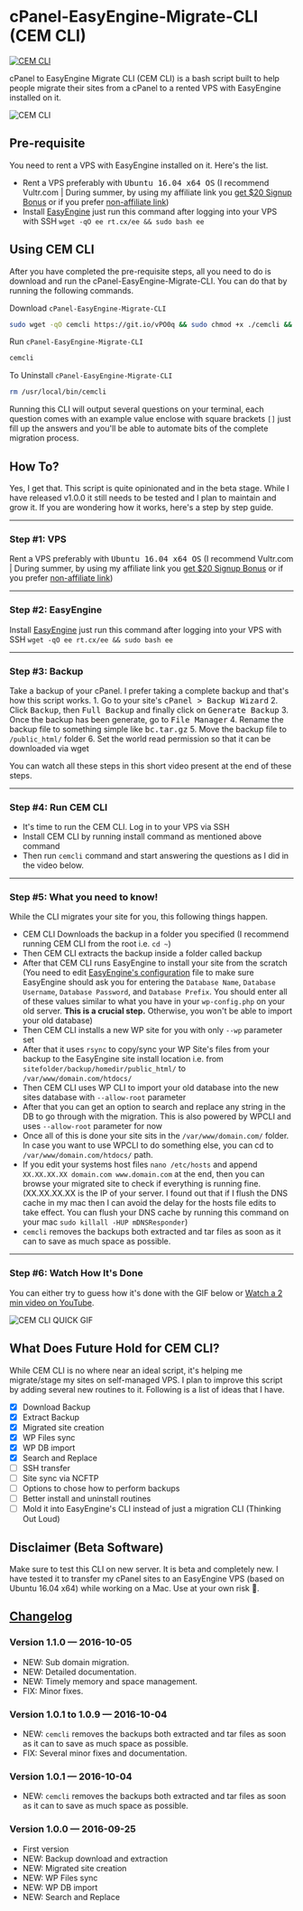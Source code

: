 # cPanel-EasyEngine-Migrate-CLI (CEM CLI)

[![CEM CLI](https://img.shields.io/badge/Built%20For%20WordPress-%E2%93%A6-lightgrey.svg?style=flat-square)](https://labs.ahmadawais.com/cem-cli/)

cPanel to EasyEngine Migrate CLI (CEM CLI) is a bash script built to help people migrate their sites from a cPanel to a rented VPS with EasyEngine installed on it.

![CEM CLI](https://i.imgur.com/y5BKyPF.png) 

## Pre-requisite
You need to rent a VPS with EasyEngine installed on it. Here's the list.

- Rent a VPS preferably with <kbd>Ubuntu 16.04 x64 OS</kbd> (I recommend Vultr.com | During summer, by using my affiliate link you [get $20 Signup Bonus](http://www.vultr.com/?ref=6942485-3B) or if you prefer [non-affiliate link](http://www.vultr.com/))
- Install [EasyEngine](https://easyengine.io/) just run this command after logging into your VPS with SSH `wget -qO ee rt.cx/ee && sudo bash ee`

## Using CEM CLI
After you have completed the pre-requisite steps, all you need to do is download and run the cPanel-EasyEngine-Migrate-CLI. You can do that by running the following commands.

Download `cPanel-EasyEngine-Migrate-CLI`

```bash
sudo wget -qO cemcli https://git.io/vPO0q && sudo chmod +x ./cemcli && sudo install ./cemcli /usr/local/bin/cemcli
```

Run `cPanel-EasyEngine-Migrate-CLI`

```bash
cemcli
```

To Uninstall `cPanel-EasyEngine-Migrate-CLI`

```bash
rm /usr/local/bin/cemcli
```

Running this CLI will output several questions on your terminal, each question comes with an example value enclose with square brackets `[]` just fill up the answers and you'll be able to automate bits of the complete migration process.

## How To?
Yes, I get that. This script is quite opinionated and in the beta stage. While I have released v1.0.0 it still needs to be tested and I plan to maintain and grow it. If you are wondering how it works, here's a step by step guide.

---

### Step #1: VPS

Rent a VPS preferably with <kbd>Ubuntu 16.04 x64 OS</kbd> (I recommend Vultr.com | During summer, by using my affiliate link you [get $20 Signup Bonus](http://www.vultr.com/?ref=6942485-3B) or if you prefer [non-affiliate link](http://www.vultr.com/))

---

### Step #2: EasyEngine 

Install [EasyEngine](https://easyengine.io/) just run this command after logging into your VPS with SSH `wget -qO ee rt.cx/ee && sudo bash ee`

---

### Step #3: Backup

Take a backup of your cPanel. I prefer taking a complete backup and that's how this script works. 1. Go to your site's  <kbd>cPanel > Backup Wizard</kbd> 
2. Click <kbd>Backup</kbd>, then <kbd>Full Backup</kbd> and finally click on <kbd>Generate Backup</kbd>
3. Once the backup has been generate, go to <kbd>File Manager</kbd>
4. Rename the backup file to something simple like <kbd>bc.tar.gz</kbd>
5. Move the backup file to `/public_html/` folder
6. Set the world read permission so that it can be downloaded via wget

You can watch all these steps in this short video present at the end of these steps.

---

### Step #4: Run CEM CLI

- It's time to run the CEM CLI. Log in to your VPS via SSH
- Install CEM CLI by running install command as mentioned above command
- Then run `cemcli` command and start answering the questions as I did in the video below.

---

### Step #5: What you need to know!

While the CLI migrates your site for you, this following things happen. 
- CEM CLI Downloads the backup in a folder you specified (I recommend running CEM CLI from the root i.e. `cd ~`)
- Then CEM CLI extracts the backup inside a folder called backup
- After that CEM CLI runs EasyEngine to install your site from the scratch (You need to edit [EasyEngine's configuration](https://easyengine.io/docs/config/) file to make sure EasyEngine should ask you for entering the `Database Name`, `Database Username`, `Database Password`, and `Database Prefix`. You should enter all of these values similar to what you have in your `wp-config.php` on your old server. **This is a crucial step.** Otherwise, you won't be able to import your old database)
- Then CEM CLI installs a new WP site for you with only `--wp` parameter set 
- After that it uses `rsync` to copy/sync your WP Site's files from your backup to the EasyEngine site install location i.e. from `sitefolder/backup/homedir/public_html/` to `/var/www/domain.com/htdocs/`
- Then CEM CLI uses WP CLI to import your old database into the new sites database with `--allow-root` parameter
- After that you can get an option to search and replace any string in the DB to go through with the migration. This is also powered by WPCLI and uses `--allow-root` parameter for now
- Once all of this is done your site sits in the `/var/www/domain.com/` folder. In case you want to use WPCLI to do something else, you can cd to `/var/www/domain.com/htdocs/` path.
- If you edit your systems host files `nano /etc/hosts` and append `XX.XX.XX.XX domain.com www.domain.com` at the end, then you can browse your migrated site to check if everything is running fine. (XX.XX.XX.XX is the IP of your server. I found out that if I flush the DNS cache in my mac then I can avoid the delay for the hosts file edits to take effect. You can flush your DNS cache by running this command on your mac `sudo killall -HUP mDNSResponder`)
- `cemcli` removes the backups both extracted and tar files as soon as it can to save as much space as possible.

---

### Step #6: Watch How It's Done

You can either try to guess how it's done with the GIF below or [Watch a 2 min video on YouTube](https://youtu.be/iTnazXPVplE).

![CEM CLI QUICK GIF](https://i.imgur.com/JnRdWHs.gif)

## What Does Future Hold for CEM CLI?

While CEM CLI is no where near an ideal script, it's helping me migrate/stage my sites on self-managed VPS. I plan to improve this script by adding several new routines to it. Following is a list of ideas that I have. 

- [x] Download Backup
- [x] Extract Backup
- [x] Migrated site creation
- [x] WP Files sync
- [x] WP DB import
- [x] Search and Replace
- [ ] SSH transfer
- [ ] Site sync via NCFTP
- [ ] Options to chose how to perform backups
- [ ] Better install and uninstall routines
- [ ] Mold it into EasyEngine's CLI instead of just a migration CLI (Thinking Out Loud)

## Disclaimer (Beta Software)
Make sure to test this CLI on new server. It is beta and completely new. I have tested it to transfer my cPanel sites to an EasyEngine VPS (based on Ubuntu 16.04  x64) while working on a Mac. Use at your own risk 🤔.

## [Changelog](https://github.com/ahmadawais/cPanel-EasyEngine-Migrate-CLI/blob/master/CHANGELOG.md)

### Version 1.1.0 — 2016-10-05
- NEW: Sub domain migration.
- NEW: Detailed documentation.
- NEW: Timely memory and space management.
- FIX: Minor fixes.

### Version 1.0.1 to 1.0.9 — 2016-10-04
- NEW: `cemcli` removes the backups both extracted and tar files as soon as it can to save as much space as possible.
- FIX: Several minor fixes and documentation.

### Version 1.0.1 — 2016-10-04
- NEW: `cemcli` removes the backups both extracted and tar files as soon as it can to save as much space as possible.

### Version 1.0.0 — 2016-09-25
- First version
- NEW: Backup download and extraction
- NEW: Migrated site creation
- NEW: WP Files sync
- NEW: WP DB import
- NEW: Search and Replace

